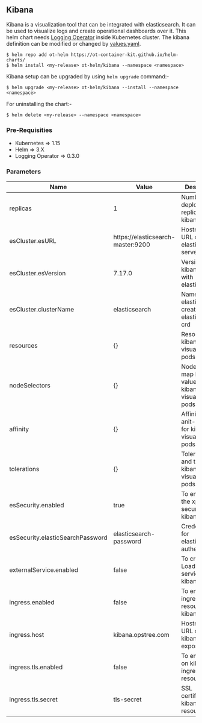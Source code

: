 ## Kibana

Kibana is a visualization tool that can be integrated with elasticsearch. It can be used to visualize logs and create operational dashboards over it. This helm chart needs [Logging Operator](../logging-operator) inside Kubernetes cluster. The kibana definition can be modified or changed by [values.yaml](./values.yaml).

```shell
$ helm repo add ot-helm https://ot-container-kit.github.io/helm-charts/
$ helm install <my-release> ot-helm/kibana --namespace <namespace>
```

Kibana setup can be upgraded by using `helm upgrade` command:-

```shell
$ helm upgrade <my-release> ot-helm/kibana --install --namespace <namespace>
```

For uninstalling the chart:-

```shell
$ helm delete <my-release> --namespace <namespace>
```

### Pre-Requisities

- Kubernetes => 1.15
- Helm => 3.X
- Logging Operator => 0.3.0

### Parameters

| **Name**                          | **Value**                         | **Description**                                            |
|-----------------------------------|-----------------------------------|------------------------------------------------------------|
| replicas                          | 1                                 | Number of deployment replicas for kibana                   |
| esCluster.esURL                   | https://elasticsearch-master:9200 | Hostname or URL of the elasticsearch server                |
| esCluster.esVersion               | 7.17.0                            | Version of the kibana in pair with elasticsearch           |
| esCluster.clusterName             | elasticsearch                     | Name of the elasticsearch created by elasticsearch crd     |
| resources                         | {}                                | Resources for kibana visualization pods                    |
| nodeSelectors                     | {}                                | Nodeselectors map key-values for kibana visualization pods |
| affinity                          | {}                                | Affinity and anit-affinity for kibana visualization pods   |
| tolerations                       | {}                                | Tolerations and taints for kibana visualization pods       |
| esSecurity.enabled                | true                              | To enabled the xpack security of kibana                    |
| esSecurity.elasticSearchPassword  | elasticsearch-password            | Credentials for elasticsearch authentication               |
| externalService.enabled           | false                             | To create a LoadBalancer service of kibana                 |
| ingress.enabled                   | false                             | To enable the ingress resource for kibana                  |
| ingress.host                      | kibana.opstree.com                | Hostname or URL on which kibana will be exposed            |
| ingress.tls.enabled               | false                             | To enable SSL on kibana ingress resource                   |
| ingress.tls.secret                | tls-secret                        | SSL certificate for kibana ingress resource                |
